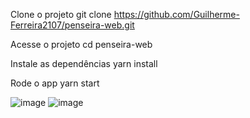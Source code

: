 Clone o projeto 
git clone https://github.com/Guilherme-Ferreira2107/penseira-web.git

Acesse o projeto 
cd penseira-web

Instale as dependências 
yarn install

Rode o app 
yarn start

![image](https://user-images.githubusercontent.com/39266201/115300671-9d0b4700-a136-11eb-9008-996ed52913bf.png)
![image](https://user-images.githubusercontent.com/39266201/115300879-e2c80f80-a136-11eb-8e68-f1777b1cac7a.png)
